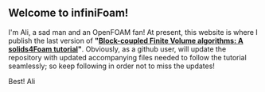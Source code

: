 ## Welcome to infiniFoam!

I'm Ali, a sad man and an OpenFOAM fan! At present, this website is where I publish the last version of **"[Block-coupled Finite Volume algorithms: A solids4Foam tutorial](https://github.com/alishayegh/infiniFoam/blob/4b0c407fccf4d805dc1b8b93e401aa8f711cfac5/Block-coupled-FV-algoritms-a-solids4foam-tutorial.pdf)"**. Obviously, as a github user, will update the repository with updated accompanying files needed to follow the tutorial seamlessly; so keep following in order not to miss the updates!

Best!
Ali

<!-- %### Markdown

Markdown is a lightweight and easy-to-use syntax for styling your writing. It includes conventions for

```markdown
Syntax highlighted code block

# Header 1
## Header 2
### Header 3

- Bulleted
- List

1. Numbered
2. List

**Bold** and _Italic_ and `Code` text

[Link](url) and ![Image](src)
```

For more details see [GitHub Flavored Markdown](https://guides.github.com/features/mastering-markdown/).

### Jekyll Themes

Your Pages site will use the layout and styles from the Jekyll theme you have selected in your [repository settings](https://github.com/alishayegh/infiniFoam/settings). The name of this theme is saved in the Jekyll `_config.yml` configuration file.

### Support or Contact

Having trouble with Pages? Check out our [documentation](https://docs.github.com/categories/github-pages-basics/) or [contact support](https://support.github.com/contact) and we’ll help you sort it out. -->
